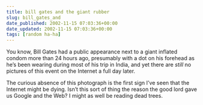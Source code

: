 ```yaml
---
title: bill gates and the giant rubber
slug: bill_gates_and
date_published: 2002-11-15 07:03:36+00:00
date_updated: 2002-11-15 07:03:36+00:00
tags: [random ha-ha]
---
```

You know, Bill Gates had a public appearance next to a giant inflated condom more than 24 hours ago, presumably with a dot on his forehead as he’s been wearing during most of his trip in India, and yet there are *still* no pictures of this event on the Internet a full day later.

The curious absence of this photograph is the first sign I’ve seen that the Internet might be dying. Isn’t this sort of thing the reason the good lord gave us Google and the Web? I might as well be reading dead trees.

